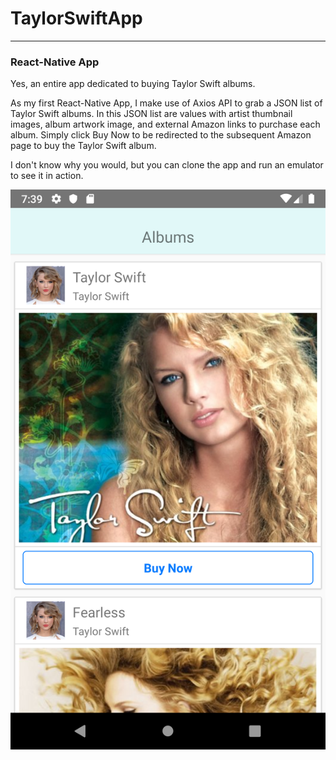 # TaylorSwiftApp

-------------------------
### React-Native App

Yes, an entire app dedicated to buying Taylor Swift albums. 

As my first React-Native App, I make use of Axios API to grab a JSON list of Taylor Swift albums. In this JSON list are values with artist thumbnail images, album artwork image, and external Amazon links to purchase each album. Simply click Buy Now to be redirected to the subsequent Amazon page to buy the Taylor Swift album.

I don't know why you would, but you can clone the app and run an emulator to see it in action. 

![alt text](https://github.com/Twistedben/TaylorSwiftApp/blob/master/Screenshot_1562456358.png "Landing Page of App")
